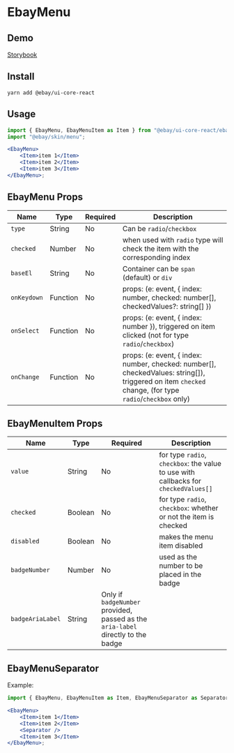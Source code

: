 # EbayMenu

## Demo

[Storybook](https://opensource.ebay.com/ebayui-core-react/main/?path=/story/building-blocks-ebay-menu--default)

## Install

```
yarn add @ebay/ui-core-react
```

## Usage

```jsx harmony
import { EbayMenu, EbayMenuItem as Item } from "@ebay/ui-core-react/ebay-menu";
import "@ebay/skin/menu";

<EbayMenu>
    <Item>item 1</Item>
    <Item>item 2</Item>
    <Item>item 3</Item>
</EbayMenu>;
```

## EbayMenu Props

| Name        | Type     | Required | Description                                                                                                                                            |
| ----------- | -------- | -------- | ------------------------------------------------------------------------------------------------------------------------------------------------------ |
| `type`      | String   | No       | Can be `radio`/`checkbox`                                                                                                                              |
| `checked`   | Number   | No       | when used with `radio` type will check the item with the corresponding index                                                                           |
| `baseEl`    | String   | No       | Container can be `span` (default) or `div`                                                                                                             |
| `onKeydown` | Function | No       | props: (e: event, { index: number, checked: number[], checkedValues?: string[] })                                                                      |
| `onSelect`  | Function | No       | props: (e: event, { index: number }), triggered on item clicked (not for type `radio`/`checkbox`)                                                      |
| `onChange`  | Function | No       | props: (e: event, { index: number, checked: number[], checkedValues: string[]), triggered on item `checked` change, (for type `radio`/`checkbox` only) |

## EbayMenuItem Props

| Name             | Type    | Required                                                                         | Description                                                                         |
| ---------------- | ------- | -------------------------------------------------------------------------------- | ----------------------------------------------------------------------------------- |
| `value`          | String  | No                                                                               | for type `radio`, `checkbox`: the value to use with callbacks for `checkedValues[]` |
| `checked`        | Boolean | No                                                                               | for type `radio`, `checkbox`: whether or not the item is checked                    |
| `disabled`       | Boolean | No                                                                               | makes the menu item disabled                                                        |
| `badgeNumber`    | Number  | No                                                                               | used as the number to be placed in the badge                                        |
| `badgeAriaLabel` | String  | Only if `badgeNumber` provided, passed as the `aria-label` directly to the badge |

## EbayMenuSeparator

Example:

```jsx
import { EbayMenu, EbayMenuItem as Item, EbayMenuSeparator as Separator } from "@ebay/ui-core-react/ebay-menu";

<EbayMenu>
    <Item>item 1</Item>
    <Item>item 2</Item>
    <Separator />
    <Item>item 3</Item>
</EbayMenu>;
```
